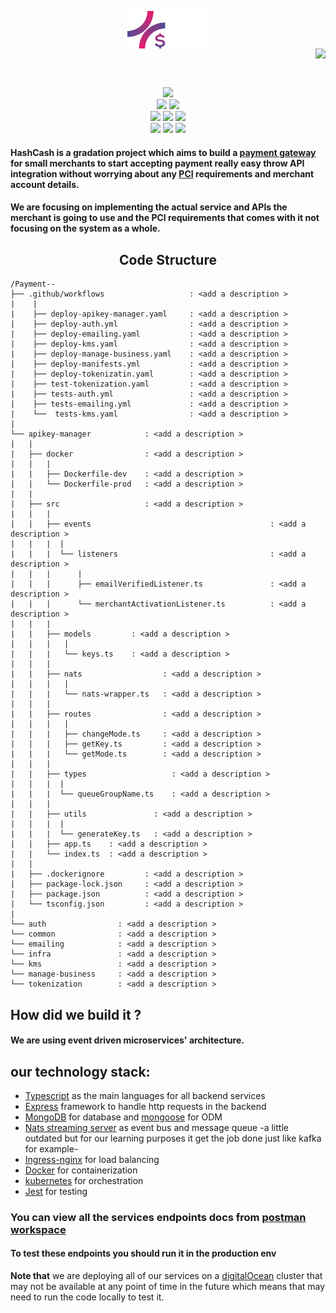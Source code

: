 <p align="center">
  <img align="center" width="130" hight="130" src="/Images/Logo/Asset logo 2 2.svg" />
  </br>
  <img align="right" src="https://badges.pufler.dev/visits/mohamed-mahmoud377/Payment-Gateway--Graduation-project?style=for-the-badge&color=9D3480"/>
<p/>

</br></br>

<!-- shields -->

<p align="center">
  <img src="https://img.shields.io/github/license/mohamed-mahmoud377/Payment-Gateway--Graduation-project?style=for-the-badge&color=deeppink">
  </br>
  <img src="https://img.shields.io/badge/Maintained%3F-Yes-purple?style=for-the-badge">
  <img src="https://img.shields.io/github/issues/mohamed-mahmoud377/Payment-Gateway--Graduation-project?color=deeppink&style=for-the-badge">
  </br>
  <img src="https://img.shields.io/github/stars/mohamed-mahmoud377/Payment-Gateway--Graduation-project?style=for-the-badge&color=purple">
  <img src="https://img.shields.io/github/forks/mohamed-mahmoud377/Payment-Gateway--Graduation-project?color=blueviolet&style=for-the-badge">
  <img src="https://img.shields.io/github/repo-size/mohamed-mahmoud377/Payment-Gateway--Graduation-project?color=deeppink&style=for-the-badge">
  </br>
  <img src="https://img.shields.io/github/languages/count/mohamed-mahmoud377/Payment-Gateway--Graduation-project?color=purple&style=for-the-badge">
  <img src="https://img.shields.io/github/languages/code-size/mohamed-mahmoud377/Payment-Gateway--Graduation-project?color=blueviolet&style=for-the-badge">
  <img src="https://img.shields.io/github/last-commit/mohamed-mahmoud377/Payment-Gateway--Graduation-project?color=deeppink&style=for-the-badge">
</p>

<!-- shields -->

#### HashCash is a gradation project which aims to build a [payment gateway](https://en.wikipedia.org/wiki/Payment_gateway) for small merchants to start accepting payment really easy throw API integration without worrying about any [PCI](https://www.pcisecuritystandards.org/) requirements and merchant account details.
#### We are focusing on implementing the actual service and APIs the merchant is going to use and the PCI requirements that comes with it not focusing on the system as a whole.

<!-- Code Structure -->

<h2 align="center"> Code Structure </h3>

```
/Payment--
├── .github/workflows                   : <add a description >
|    |
|    ├── deploy-apikey-manager.yaml     : <add a description >
|    ├── deploy-auth.yml                : <add a description >
|    ├── deploy-emailing.yaml           : <add a description >
|    ├── deploy-kms.yaml                : <add a description >
|    ├── deploy-manage-business.yaml    : <add a description >
|    ├── deploy-manifests.yml           : <add a description >
|    ├── deploy-tokenizatin.yaml        : <add a description >
|    ├── test-tokenization.yaml         : <add a description >
|    ├── tests-auth.yml                 : <add a description >
|    ├── tests-emailing.yml             : <add a description >
|    └──  tests-kms.yaml                : <add a description >
|    
└── apikey-manager            : <add a description >
|   | 
|   ├── docker                : <add a description >
|   |   |
|   |   ├── Dockerfile-dev    : <add a description >
|   |   └── Dockerfile-prod   : <add a description >
|   |
|   ├── src                   : <add a description >
|   |   |
|   |   ├── events                                        : <add a description >
|   |   |  |
|   |   |  └── listeners                                  : <add a description >
|   |   |      |
|   |   |      ├── emailVerifiedListener.ts               : <add a description >
|   |   |      └── merchantActivationListener.ts          : <add a description >
|   |   |
|   |   ├── models         : <add a description >
|   |   |   |
|   |   |   └── keys.ts    : <add a description >
|   |   |
|   |   ├── nats                  : <add a description >
|   |   |   |
|   |   |   └── nats-wrapper.ts   : <add a description >
|   |   |   
|   |   ├── routes                : <add a description >
|   |   |   |
|   |   |   ├── changeMode.ts     : <add a description >
|   |   |   ├── getKey.ts         : <add a description >
|   |   |   └── getMode.ts        : <add a description >
|   |   |
|   |   ├── types                   : <add a description >
|   |   |  |
|   |   |  └── queueGroupName.ts    : <add a description >
|   |   |
|   |   ├── utils               : <add a description >
|   |   |  |
|   |   |  └── generateKey.ts   : <add a description >
|   |   ├── app.ts    : <add a description >
|   |   └── index.ts  : <add a description >
|   |
|   ├── .dockerignore         : <add a description >
|   ├── package-lock.json     : <add a description >
|   ├── package.json          : <add a description >
|   └── tsconfig.json         : <add a description >
|   
└── auth                : <add a description >
└── common              : <add a description >
└── emailing            : <add a description >
└── infra               : <add a description >
└── kms                 : <add a description >
└── manage-business     : <add a description >
└── tokenization        : <add a description >

```

<!-- Code Structure -->

## How did we build it ?
#### We are using event driven microservices' architecture. 
## our technology stack:
- [Typescript](https://www.typescriptlang.org/) as the main languages for all backend services
- [Express](https://expressjs.com/) framework to handle http requests in the backend
- [MongoDB](https://www.mongodb.com/) for database and [mongoose](https://mongoosejs.com/docs/guide.html) for ODM
- [Nats streaming server](https://github.com/nats-io/nats-streaming-server) as event bus and message queue -a little outdated but for our learning purposes it get the job done just like kafka for example-
- [Ingress-nginx](https://kubernetes.github.io/ingress-nginx/) for load balancing 
- [Docker](https://www.docker.com/) for containerization
- [kubernetes](https://kubernetes.io/) for orchestration
- [Jest](https://jestjs.io/) for testing 
### You can view all the services endpoints  docs from [postman workspace](https://www.postman.com/planetary-water-344318/workspace/payment-gateway-gp)
#### To test these endpoints you should run it in the production env 
**Note that** we are deploying all of our services on a [digitalOcean](https://www.digitalocean.com/) cluster that may not be available at any point of time in the future
which means that may need to run the code locally to test it.
